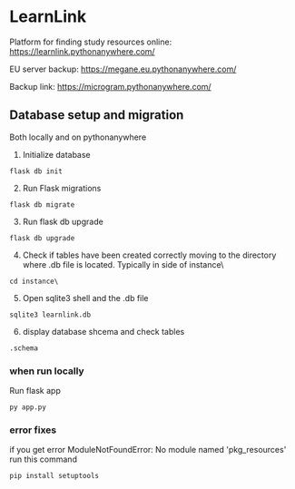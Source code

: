 # LearnLink
Platform for finding study resources online: 
https://learnlink.pythonanywhere.com/

EU server backup:
https://megane.eu.pythonanywhere.com/

Backup link:
https://microgram.pythonanywhere.com/


## Database setup and migration
Both locally and on pythonanywhere
1. Initialize database
```
flask db init
```
2. Run Flask migrations
```
flask db migrate
```
3. Run flask db upgrade
```
flask db upgrade
```
4. Check if tables have been created correctly moving to the directory where .db file is located. Typically in side of instance\
```
cd instance\
```
5. Open sqlite3 shell and the .db file
```
sqlite3 learnlink.db
```
6. display database shcema and check tables
```
.schema
```


### when run locally 
Run flask app
```
py app.py
```

### error fixes
if you get error
ModuleNotFoundError: No module named 'pkg_resources'
run this command
```
pip install setuptools
```
